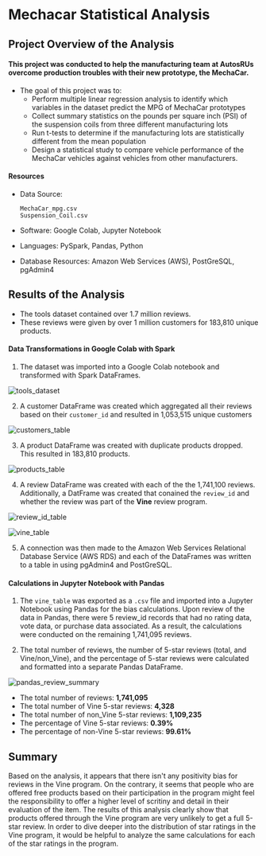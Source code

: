 # Mechacar Statistical Analysis

## Project Overview of the Analysis
#### This project was conducted to help the manufacturing team at AutosRUs overcome production troubles with their new prototype, the **MechaCar**.
* The goal of this project was to:
    * Perform multiple linear regression analysis to identify which variables in the dataset predict the MPG of MechaCar prototypes
    * Collect summary statistics on the pounds per square inch (PSI) of the suspension coils from three different manufacturing lots
    * Run t-tests to determine if the manufacturing lots are statistically different from the mean population
    * Design a statistical study to compare vehicle performance of the MechaCar vehicles against vehicles from other manufacturers.

#### Resources
- Data Source: <p>
`MechaCar_mpg.csv`<br>`Suspension_Coil.csv`

- Software:  Google Colab, Jupyter Notebook
- Languages: PySpark, Pandas, Python
- Database Resources:  Amazon Web Services (AWS), PostGreSQL, pgAdmin4
  
## Results of the Analysis
* The tools dataset contained over 1.7 million reviews.
* These reviews were given by over 1 million customers for 183,810 unique products.  
  
#### Data Transformations in Google Colab with Spark
1. The dataset was imported into a Google Colab notebook and transformed with Spark DataFrames.
  
![tools_dataset](https://user-images.githubusercontent.com/77071776/122621489-53b67580-d05b-11eb-8314-8decca5cca37.PNG)

2. A customer DataFrame was created which aggregated all their reviews based on their `customer_id` and resulted in 1,053,515 unique customers 
  
![customers_table](https://user-images.githubusercontent.com/77071776/122621533-79dc1580-d05b-11eb-9734-9896dbafb6fa.PNG)

3. A product DataFrame was created with duplicate products dropped.  This resulted in 183,810 products.
  
![products_table](https://user-images.githubusercontent.com/77071776/122622538-a9d8e800-d05e-11eb-9e07-0443a7f8011d.PNG)

4.  A review DataFrame was created with each of the the 1,741,100 reviews.  Additionally, a DatFrame was created that conained the `review_id` and whether the review was part of the **Vine** review program.

![review_id_table](https://user-images.githubusercontent.com/77071776/122622701-28358a00-d05f-11eb-814c-28715db726e7.PNG)

![vine_table](https://user-images.githubusercontent.com/77071776/122623376-70ee4280-d061-11eb-9797-0d6759409f13.PNG)

5.  A connection was then made to the Amazon Web Services Relational Database Service (AWS RDS) and each of the DataFrames was written to a table in using pgAdmin4 and PostGreSQL.
  
#### Calculations in Jupyter Notebook with Pandas
1.  The `vine_table` was exported as a `.csv` file and imported into a Jupyter Notebook using Pandas for the bias calculations.  Upon review of the data in Pandas, there were 5 review_id records that had no rating data, vote data, or purchase data associated.  As a result, the calculations were conducted on the remaining 1,741,095 reviews.

2.  The total number of reviews, the number of 5-star reviews (total, and Vine/non_Vine), and the percentage of 5-star reviews were calculated and formatted into a separate Pandas DataFrame.

![pandas_review_summary](https://user-images.githubusercontent.com/77071776/122624042-1b676500-d064-11eb-8d42-0afb9c62fdcd.PNG)
  
  * The total number of reviews:  **1,741,095**
  * The total number of Vine 5-star reviews:  **4,328**
  * The total number of non_Vine 5-star reviews:  **1,109,235**
  * The percentage of Vine 5-star reviews:  **0.39%**
  * The percentage of non-Vine 5-star reviews:  **99.61%**
    
## Summary
Based on the analysis, it appears that there isn't any positivity bias for reviews in the Vine program.  On the contrary, it seems that people who are offered free products based on their participation in the program might feel the responsibility to offer a higher level of scritiny and detail in their evaluation of the item.  The results of this analysis clearly show that products offered through the Vine program are very unlikely to get a full 5-star review.  In order to dive deeper into the distribution of star ratings in the Vine program, it would be helpful to analyze the same calculations for each of the star ratings in the program.
